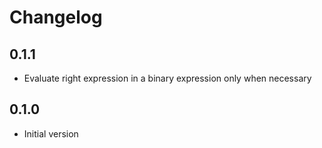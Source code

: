 # Changelog

## 0.1.1

- Evaluate right expression in a binary expression only when necessary

## 0.1.0

- Initial version
